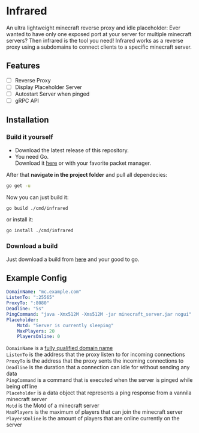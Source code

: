 # Infrared

An ultra lightweight minecraft reverse proxy and idle placeholder:
Ever wanted to have only one exposed port at your server for multiple minecraft servers? Then infrared is the tool you need! Infrared works as a reverse proxy using a subdomains to connect clients to a specific minecraft server.

## Features

- [ ] Reverse Proxy
- [ ] Display Placeholder Server
- [ ] Autostart Server when pinged
- [ ] gRPC API

## Installation

### Build it yourself

- Download the latest release of this repository.
- You need Go.  
Download it [here](https://golang.org/dl/) or with your favorite packet manager.

After that **navigate in the project folder** and pull all dependecies:

```bash
go get -u
```

Now you can just build it:

```bash
go build ./cmd/infrared
```

or install it:

```bash
go install ./cmd/infrared
```

### Download a build

Just download a build from [here](https://github.com/haveachin/infrared/releases) and your good to go.

## Example Config

```yaml
DomainName: "mc.example.com"
ListenTo: ":25565"
ProxyTo: ":8080"
Deadline: "5s"
PingCommand: "java -Xmx512M -Xms512M -jar minecraft_server.jar nogui"
Placeholder:
    Motd: "Server is currently sleeping"
    MaxPlayers: 20
    PlayersOnline: 0
```

`DomainName` is a [fully qualified domain name](https://en.wikipedia.org/wiki/Domain_name)  
`ListenTo` is the address that the proxy listen to for incoming connections  
`ProxyTo` is the address that the proxy sents the incoming connections to  
`Deadline` is the duration that a connection can idle for without sending any data  
`PingCommand` is a command that is executed when the server is pinged while being offline  
`Placeholder` is a data object that represents a ping response from a vannila minecraft server  
`Motd` is the Motd of a minecraft server  
`MaxPlayers` is the maximum of players that can join the minecraft server  
`PlayersOnline` is the amount of players that are online currently on the server  
